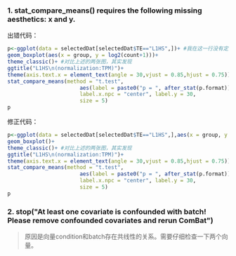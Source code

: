 ### 1. stat_compare_means() requires the following missing aesthetics: x and y.
出错代码：
```r
p<-ggplot(data = selectedDat[selectedDat$TE=="L1HS",])+ #我在这一行没有定义x和y
geom_boxplot(aes(x = group, y = log2(count+1)))+
theme_classic()+ #对比上述的两张图，其实发现
ggtitle("L1HS\n(normalization:TPM)")+
theme(axis.text.x = element_text(angle = 30,vjust = 0.85,hjust = 0.75))+
stat_compare_means(method = "t.test", 
                       aes(label = paste0("p = ", after_stat(p.format))), 
                       label.x.npc = "center", label.y = 30,
                       size = 5)
p
```
修正代码：
```r
p<-ggplot(data = selectedDat[selectedDat$TE=="L1HS",],aes(x = group, y = log2(count+1)))+ #原来bug在这里？所以区别是什么？
geom_boxplot()+
theme_classic()+ #对比上述的两张图，其实发现
ggtitle("L1HS\n(normalization:TPM)")+
theme(axis.text.x = element_text(angle = 30,vjust = 0.85,hjust = 0.75))+
stat_compare_means(method = "t.test", 
                       aes(label = paste0("p = ", after_stat(p.format))), 
                       label.x.npc = "center", label.y = 30,
                       size = 5)
p
```

### 2. stop("At least one covariate is confounded with batch! Please remove confounded covariates and rerun ComBat") 

> 原因是向量condition和batch存在共线性的关系。需要仔细检查一下两个向量。

